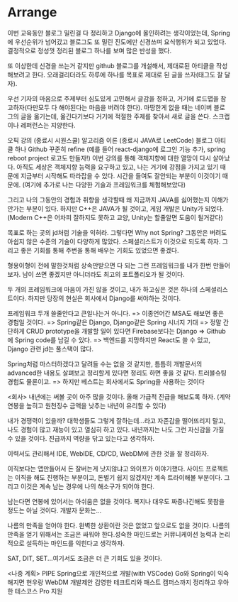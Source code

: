 # Arrange
<Blog>
이번 교육동안 블로그 밀린걸 다 정리하고 Django에 올인하려는 생각이었는데, Spring에 우선순위가 넘어갔고 블로그도 또 밀린 진도에만 신경쓰며 요식행위가 되고 있었다. 결정적으로 정성껏 정리된 블로그 하나를 보며 많은 반성을 했다.

또 이상한데 신경을 쓰는거 같지만 github 블로그를 개설해서, 제대로된 아티클을 작성해보려고 한다. 오래걸리더라도 하루에 하나를 목표로 제대로 된 글을 쓰자(태그도 잘 달자).

우선 기자의 마음으로 주제부터 심도있게 고민해서 글감을 정하고, 거기에 로드맵을 참고하자(다만모두 다 해야된다는 마음을 버려야 한다). 마땅한게 없을 때는 네이버 블로그의 글을 옮기는데, 옮긴다기보다 거기에 적절한 주제를 찾아서 새로 글을 쓴다. 스크랩이나 레퍼런스는 지양한다.

<Daily>
오픽 강의 (종료시 시원스쿨)
알고리즘 이론 (종료시 JAVA로 LeetCode)
블로그 아티클 하나
Github 꾸준히 refine
(예를 들어 react-django에 로그인 기능 추가,  spring reboot project 로고도 만들자!)

<Spring>
이번 강의를 통해 객체지향에 대한 열망이 다시 살아났다. 아직도 세상은 객체지향 능력을 요구하고 있고, 나는 거기에 강점을 가지고 있기 때문에 지금부터 시작해도 따라잡을 수 있다. 시간을 들여도 잘안되는 부분이 이것이기 때문에.
(여기에 추가로 나는 다양한 기술과 프레임워크를 체험해보았다)

그리고 나의 그동안의 경험과 취향을 생각할때 왜 지금까지 JAVA를 싫어했는지 이해가 안가는 부분이 있다. 하지만 C++은 JAVA가 될 것이고, 게임 개발은 Unity가 되었다.
(Modern C++은 어차피 잘하지도 못하고 교양, Unity는 할줄알면 도움이 될거같다)

목표로 하는 곳의 jd처럼 기술을 익혀라. 그렇다면 Why not Spring?
그동안은 버려도 아쉽지 않은 수준의 기술이 다양하게 많았다. 스페셜리스트가 이것으로 되도록 하자. 그리고 좋은 기회를 통해 주변을 통해 배우는 기회도 있었으면 좋겠다.

형용이형이 전에 말한것처럼 상속만받으면 다 되는 그런 프레임워크를 내가 한번 만들어보자. 남이 쓰면 좋겠지만 아니더라도 최고의 포트폴리오가 될 것이다.

<Django>
두 개의 프레임워크에 마음이 가진 않을 것이고, 내가 하고싶은 것은 하나의 스페셜리스트이다. 하지만 당장의 현실은 회사에서 Django를 써야하는 것이다.

프레임워크 두개 쓸줄안다고 큰일나는거 아니다.
=> 이종언어간 MSA도 해보면 좋은 경험일 것이다.
=> Spring같은 Django, Django같은 Spring 시너지 기대
=> 정말 간단하게 CRUD prototype을 개발할 일이 있다면 Firebase보다는 Django
=> Github에 Spring code를 남길 수 있다.
=> 백엔드를 지망하지만 React도 쓸 수 있고, Django 관련 jd는 풀스택이 많다.

Spring처럼 마스터하겠다고 달려들 수는 없을 것 같지만, 틈틈히 개발문서의 advanced한 내용도 살펴보고 정리할게 있다면 정리도 하면 좋을 것 같다. 트러블슈팅 경험도 물론이고.
=> 하지만 베스트는 회사에서도 Spring을 사용하는 것이다

<회사>
내년에는 써볼 곳이 아주 많을 것이다. 올해 가급적 진급을 해보도록 하자.
(계약연봉을 높히고 원천징수 금액을 낮추는 내년이 유리할 수 있다)

내가 경쟁력이 있을까? 대학생들도 그렇게 잘하는데...라고 자존감을 떨어뜨리지 말고, 나도 경험이 많고 재능이 있고 열심히 하고 있다. 내년까지는 나도 그런 자신감을 가질 수 있을 것이다. 진급까지 역량을 닦고 있는다고 생각하자.

이력서도 관리해서 IDE, WebIDE, CD/CD, WebDM에 관한 것을 잘 정리하자.

이직보다는 앱만들어서 돈 잘버는게 낫지않냐고 와이프가 이야기했다. 사이드 프로젝트는 이직을 해도 진행하는 부분이고, 돈벌기 쉽지 않겠지만 계속 트라이해볼 부분이다. 그리고 이것은 계속 남는 경우에 나의 해소구가 되어야 한다.

남는다면 연봉에 있어서는 아쉬움은 없을 것이다.
복지나 대우도 짜증나긴해도 못참을 정도는 아닐 것이다.
개발자 문화는...

나름의 만족을 얻어야 한다. 완벽한 상환이란 것은 없었고 앞으로도 없을 것이다. 나름의 만족을 얻기 위해서는 조금은 싸워야 한다.성숙한 마인드로는 커뮤니케이션 능력과 논리적으로 설득하는 마인드를 익힌다고 생각하자.

 SAT, DIT, SET...여기서도 조금은 더 큰 기회도 있을 것이다.

<나중 계획>
PIPE Spring으로 개인적으로 개발(with VSCode)
Go와 Spring이 익숙해지면 현우랑 WebDM 개발제안
김영한 테크트리와 패스트 캠퍼스까지 정리하고 우아한 테스코스 Pro 지원